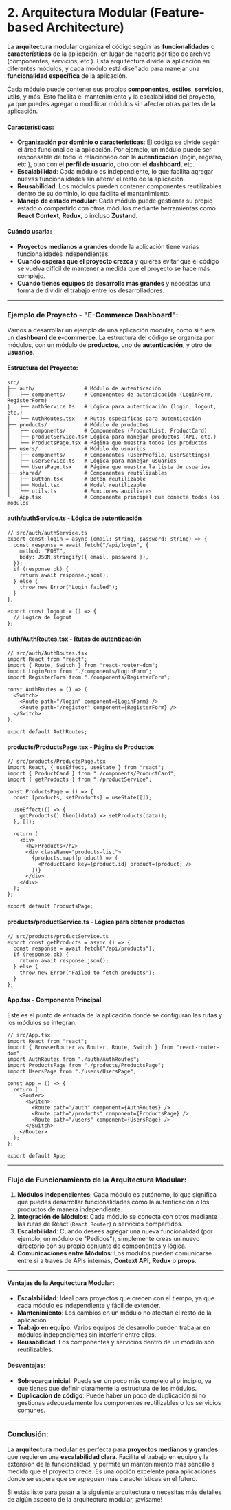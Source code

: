 # 2. **Arquitectura Modular (Feature-based Architecture)**

La **arquitectura modular** organiza el código según las **funcionalidades** o **características** de la aplicación, en lugar de hacerlo por tipo de archivo (componentes, servicios, etc.). Esta arquitectura divide la aplicación en diferentes módulos, y cada módulo está diseñado para manejar una **funcionalidad específica** de la aplicación. 

Cada módulo puede contener sus propios **componentes**, **estilos**, **servicios**, **utils**, y más. Esto facilita el mantenimiento y la escalabilidad del proyecto, ya que puedes agregar o modificar módulos sin afectar otras partes de la aplicación.

#### Características:
- **Organización por dominio o características**: El código se divide según el área funcional de la aplicación. Por ejemplo, un módulo puede ser responsable de todo lo relacionado con la **autenticación** (login, registro, etc.), otro con el **perfil de usuario**, otro con el **dashboard**, etc.
- **Escalabilidad**: Cada módulo es independiente, lo que facilita agregar nuevas funcionalidades sin alterar el resto de la aplicación.
- **Reusabilidad**: Los módulos pueden contener componentes reutilizables dentro de su dominio, lo que facilita el mantenimiento.
- **Manejo de estado modular**: Cada módulo puede gestionar su propio estado o compartirlo con otros módulos mediante herramientas como **React Context**, **Redux**, o incluso **Zustand**.

#### Cuándo usarla:
- **Proyectos medianos a grandes** donde la aplicación tiene varias funcionalidades independientes.
- **Cuando esperas que el proyecto crezca** y quieras evitar que el código se vuelva difícil de mantener a medida que el proyecto se hace más complejo.
- **Cuando tienes equipos de desarrollo más grandes** y necesitas una forma de dividir el trabajo entre los desarrolladores.

---

### Ejemplo de Proyecto - "E-Commerce Dashboard":

Vamos a desarrollar un ejemplo de una aplicación modular, como si fuera un **dashboard de e-commerce**. La estructura del código se organiza por módulos, con un módulo de **productos**, uno de **autenticación**, y otro de **usuarios**.

#### Estructura del Proyecto:
```
src/
├── auth/                # Módulo de autenticación
│   ├── components/      # Componentes de autenticación (LoginForm, RegisterForm)
│   ├── authService.ts   # Lógica para autenticación (login, logout, etc.)
│   └── AuthRoutes.tsx   # Rutas específicas para autenticación
├── products/            # Módulo de productos
│   ├── components/      # Componentes (ProductList, ProductCard)
│   ├── productService.ts# Lógica para manejar productos (API, etc.)
│   └── ProductsPage.tsx # Página que muestra todos los productos
├── users/               # Módulo de usuarios
│   ├── components/      # Componentes (UserProfile, UserSettings)
│   ├── userService.ts   # Lógica para manejar usuarios
│   └── UsersPage.tsx    # Página que muestra la lista de usuarios
├── shared/              # Componentes reutilizables
│   ├── Button.tsx       # Botón reutilizable
│   ├── Modal.tsx        # Modal reutilizable
│   └── utils.ts         # Funciones auxiliares
└── App.tsx              # Componente principal que conecta todos los módulos
```

#### **auth/authService.ts** - Lógica de autenticación
```tsx
// src/auth/authService.ts
export const login = async (email: string, password: string) => {
  const response = await fetch("/api/login", {
    method: "POST",
    body: JSON.stringify({ email, password }),
  });
  if (response.ok) {
    return await response.json();
  } else {
    throw new Error("Login failed");
  }
};

export const logout = () => {
  // Lógica de logout
};
```

#### **auth/AuthRoutes.tsx** - Rutas de autenticación
```tsx
// src/auth/AuthRoutes.tsx
import React from "react";
import { Route, Switch } from "react-router-dom";
import LoginForm from "./components/LoginForm";
import RegisterForm from "./components/RegisterForm";

const AuthRoutes = () => (
  <Switch>
    <Route path="/login" component={LoginForm} />
    <Route path="/register" component={RegisterForm} />
  </Switch>
);

export default AuthRoutes;
```

#### **products/ProductsPage.tsx** - Página de Productos
```tsx
// src/products/ProductsPage.tsx
import React, { useEffect, useState } from "react";
import { ProductCard } from "./components/ProductCard";
import { getProducts } from "./productService";

const ProductsPage = () => {
  const [products, setProducts] = useState([]);

  useEffect(() => {
    getProducts().then((data) => setProducts(data));
  }, []);

  return (
    <div>
      <h2>Products</h2>
      <div className="products-list">
        {products.map((product) => (
          <ProductCard key={product.id} product={product} />
        ))}
      </div>
    </div>
  );
};

export default ProductsPage;
```

#### **products/productService.ts** - Lógica para obtener productos
```tsx
// src/products/productService.ts
export const getProducts = async () => {
  const response = await fetch("/api/products");
  if (response.ok) {
    return await response.json();
  } else {
    throw new Error("Failed to fetch products");
  }
};
```

#### **App.tsx** - Componente Principal
Este es el punto de entrada de la aplicación donde se configuran las rutas y los módulos se integran.

```tsx
// src/App.tsx
import React from "react";
import { BrowserRouter as Router, Route, Switch } from "react-router-dom";
import AuthRoutes from "./auth/AuthRoutes";
import ProductsPage from "./products/ProductsPage";
import UsersPage from "./users/UsersPage";

const App = () => {
  return (
    <Router>
      <Switch>
        <Route path="/auth" component={AuthRoutes} />
        <Route path="/products" component={ProductsPage} />
        <Route path="/users" component={UsersPage} />
      </Switch>
    </Router>
  );
};

export default App;
```

---

### **Flujo de Funcionamiento de la Arquitectura Modular**:
1. **Módulos Independientes**: Cada módulo es autónomo, lo que significa que puedes desarrollar funcionalidades como la autenticación o los productos de manera independiente.
2. **Integración de Módulos**: Cada módulo se conecta con otros mediante las rutas de React (`React Router`) o servicios compartidos.
3. **Escalabilidad**: Cuando desees agregar una nueva funcionalidad (por ejemplo, un módulo de "Pedidos"), simplemente creas un nuevo directorio con su propio conjunto de componentes y lógica.
4. **Comunicaciones entre Módulos**: Los módulos pueden comunicarse entre sí a través de APIs internas, **Context API**, **Redux** o **props**.

---

#### Ventajas de la Arquitectura Modular:
- **Escalabilidad**: Ideal para proyectos que crecen con el tiempo, ya que cada módulo es independiente y fácil de extender.
- **Mantenimiento**: Los cambios en un módulo no afectan el resto de la aplicación.
- **Trabajo en equipo**: Varios equipos de desarrollo pueden trabajar en módulos independientes sin interferir entre ellos.
- **Reusabilidad**: Los componentes y servicios dentro de un módulo son reutilizables.

#### Desventajas:
- **Sobrecarga inicial**: Puede ser un poco más complejo al principio, ya que tienes que definir claramente la estructura de los módulos.
- **Duplicación de código**: Puede haber un poco de duplicación si no gestionas adecuadamente los componentes reutilizables o los servicios comunes.

---

### **Conclusión**:
La **arquitectura modular** es perfecta para **proyectos medianos y grandes** que requieren una **escalabilidad clara**. Facilita el trabajo en equipo y la extensión de la funcionalidad, y permite un mantenimiento más sencillo a medida que el proyecto crece. Es una opción excelente para aplicaciones donde se espera que se agreguen más características en el futuro.

Si estás listo para pasar a la siguiente arquitectura o necesitas más detalles de algún aspecto de la arquitectura modular, ¡avísame!
